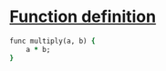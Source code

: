 [1]: http://rosettacode.org/wiki/Function_definition

# [Function definition][1]

```ruby
func multiply(a, b) {
    a * b;
}
```